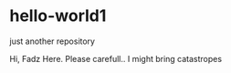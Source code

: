 # hello-world1
just another repository 

Hi, 
Fadz Here. Please carefull.. I might bring catastropes
